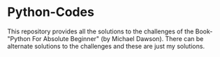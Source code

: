 # Python-Codes
This repository provides all the solutions to the challenges of the Book-"Python For Absolute Beginner" (by Michael Dawson).
There can be alternate solutions to the challenges and these are just my solutions.

